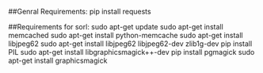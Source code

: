 ##Genral Requirements:
 pip install requests


##Requirements for sorl:
  sudo apt-get update
	sudo apt-get install memcached
	sudo apt-get install python-memcache
	sudo apt-get install libjpeg62
	sudo apt-get install libjpeg62 libjpeg62-dev zlib1g-dev
	pip install PIL
	sudo apt-get install libgraphicsmagick++-dev
	pip install pgmagick
	sudo apt-get install graphicsmagick
